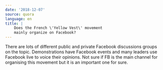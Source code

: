 ```yaml
---
date: '2018-12-07'
source: quora
language: en
title: |
    Does the French \'Yellow Vest\' movement
    mainly organize on Facebook?
---
```


There are lots of different public and private Facebook discussions
groups on the topic. Demonstrations have Facebook events and many
leaders use Facebook live to voice their opinions. Not sure if FB is the
main channel for organising this movement but it is an important one for
sure.
